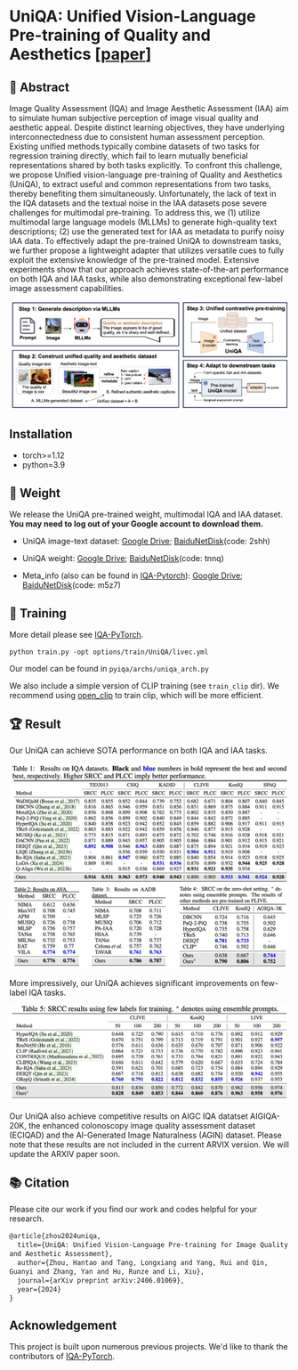 # UniQA: Unified Vision-Language Pre-training of Quality and Aesthetics [[paper](https://arxiv.org/abs/2406.01069)]

## :loudspeaker: Abstract

Image Quality Assessment (IQA) and Image Aesthetic Assessment (IAA) aim to simulate human subjective perception of image visual quality and aesthetic appeal.
Despite distinct learning objectives, they have underlying interconnectedness due to consistent human assessment perception. Existing unified methods typically combine datasets of two tasks for regression training directly, which fail to learn mutually beneficial representations shared by both tasks explicitly. To confront this challenge, we propose Unified vision-language pre-training of Quality and Aesthetics (UniQA), to extract useful and common representations from two tasks, thereby benefiting them simultaneously. Unfortunately, the lack of text in the IQA datasets and the textual noise in the IAA datasets pose severe challenges for multimodal pre-training. To address this, we (1) utilize multimodal large language models (MLLMs) to generate high-quality text descriptions; (2) use the generated text for IAA  as metadata to purify noisy IAA data. To effectively adapt the pre-trained UniQA to downstream tasks, we further propose a lightweight adapter that utilizes versatile cues to fully exploit the extensive knowledge of the pre-trained model. Extensive experiments show that our approach achieves state-of-the-art performance on both IQA and IAA tasks, while also demonstrating exceptional few-label image assessment capabilities. 


<img src="docs/resources/UniQA_pipeline.jpg">

## Installation

- torch>=1.12
- python=3.9

## :open_file_folder: Weight
We release the UniQA pre-trained weight, multimodal IQA and IAA dataset.  **You may need to log out of your Google account to download them.**

 - UniQA image-text dataset: [Google Drive](https://drive.google.com/file/d/1I9wjwiDBwxGFOQaMEsxnEuX58SrpoJbe/view?usp=sharing); 
 [BaiduNetDisk](https://pan.baidu.com/s/1DZP8AHC7p3WF62yM58xEqg?pwd=2shh)(code: 2shh)

 - UniQA weight: [Google Drive](https://drive.google.com/file/d/1stL1EqYvjkThGDpfPWRQzvbA780FKM4n/view?usp=sharing); 
 [BaiduNetDisk](https://pan.baidu.com/s/1XB55QtbimMojGDIJ8h8UnA?pwd=tnnq)(code: tnnq)

 - Meta_info (also can be found in [IQA-Pytorch](https://github.com/chaofengc/IQA-PyTorch)): [Google Drive](https://drive.google.com/file/d/1XldiIPXm3Z86-WIHAJhpD5LYvBSxj6Lt/view?usp=sharing); 
 [BaiduNetDisk](https://pan.baidu.com/s/1dCW3ux9kUtv7uoMazeCv9A?pwd=m5z7)(code: m5z7)

## 🚀 Training
More detail please see [IQA-PyTorch](https://github.com/chaofengc/IQA-PyTorch).
```
python train.py -opt options/train/UniQA/livec.yml 
```

Our model can be found in `pyiqa/archs/uniqa_arch.py`

We also include a simple version of CLIP training (see `train_clip` dir). We recommend using [open_clip](https://github.com/mlfoundations/open_clip) to train clip, which will be more efficient.

## :trophy: Result

Our UniQA can achieve SOTA performance on both IQA and IAA tasks.

<img src="docs/resources/UniQA_performance_iqa.jpg">
<img src="docs/resources/UniQA_performance_iaa.jpg">

More impressively, our UniQA achieves significant improvements on few-label IQA tasks.

<img src="docs/resources/UniQA_performance_few_iqa.jpg">

Our UniQA also achieve competitive results on AIGC IQA datatset AIGIQA-20K, the enhanced colonoscopy image quality assessment dataset (ECIQAD) and the AI-Generated Image Naturalness (AGIN) dataset. Please note that these results are not included in the current ARVIX version. We will update the ARXIV paper soon.


## 📚  Citation
Please cite our work if you find our work and codes helpful for your research.
```
@article{zhou2024uniqa,
  title={UniQA: Unified Vision-Language Pre-training for Image Quality and Aesthetic Assessment},
  author={Zhou, Hantao and Tang, Longxiang and Yang, Rui and Qin, Guanyi and Zhang, Yan and Hu, Runze and Li, Xiu},
  journal={arXiv preprint arXiv:2406.01069},
  year={2024}
}
```

## Acknowledgement

This project is built upon numerous previous projects. We'd like to thank the contributors of [IQA-PyTorch](https://github.com/chaofengc/IQA-PyTorch).
